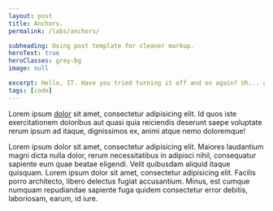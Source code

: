 ```yaml
---
layout: post
title: Anchors.
permalink: /labs/anchors/

subheading: Using post template for cleaner markup.
heroText: true
heroClasses: grey-bg
image: null

excerpt: Hello, IT. Have you tried turning it off and on again? Uh... okay, well, the button on the side, is it glowing? Yeah, you need to turn it on... uh, the button turns it on... yeah, you do know how a button works don't you? No, not on clothes.
tags: [code]
---
```


Lorem ipsum [dolor](http://www.google.com) sit amet, consectetur adipisicing elit. Id quos iste exercitationem doloribus aut quasi quia reiciendis deserunt saepe voluptate rerum ipsum ad itaque, dignissimos ex, animi atque nemo doloremque!

Lorem ipsum dolor sit amet, consectetur adipisicing elit. Maiores laudantium magni dicta nulla dolor, rerum necessitatibus in adipisci nihil, consequatur sapiente eum quae beatae eligendi. Velit quibusdam aliquid itaque quisquam. Lorem ipsum dolor sit amet, consectetur adipisicing elit. Facilis porro architecto, libero delectus fugiat accusantium. Minus, est cumque numquam repudiandae sapiente fuga quidem consectetur error debitis, laboriosam, earum, id iure.
